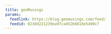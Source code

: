 ```yaml
---
title: geoMusings
params:
  feedlink: https://blog.geomusings.com/feed/
  feedid: 023dd221239ea97ca452b6818e5490c7
---
```

